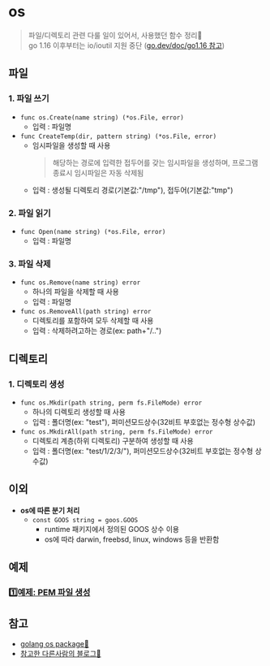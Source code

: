 # os 
> 파일/디렉토리 관련 다룰 일이 있어서, 사용했던 함수 정리📝  
> go 1.16 이후부터는 io/ioutil 지원 중단 ([go.dev/doc/go1.16 참고](https://go.dev/doc/go1.16#ioutil))


## 파일
### 1. 파일 쓰기
+ `func os.Create(name string) (*os.File, error)`
   + 입력 : 파일명
+ `func CreateTemp(dir, pattern string) (*os.File, error)`
   + 임시파일을 생성할 때 사용   
     > 해당하는 경로에 입력한 접두어를 갖는 임시파일을 생성하며, 프로그램 종료시 임시파일은 자동 삭제됨
   + 입력 : 생성될 디렉토리 경로(기본값:"/tmp"), 접두어(기본값:"tmp")
   

### 2. 파일 읽기
+ `func Open(name string) (*os.File, error)`
   + 입력 : 파일명

### 3. 파일 삭제
+ `func os.Remove(name string) error`
   + 하나의 파일을 삭제할 때 사용
   + 입력 : 파일명
+ `func os.RemoveAll(path string) error`
   + 디렉토리를 포함하여 모두 삭제할 때 사용
   + 입력 : 삭제하려고하는 경로(ex: path+"/..")

## 디렉토리
### 1. 디렉토리 생성
+ `func os.Mkdir(path string, perm fs.FileMode) error`
   + 하나의 디렉토리 생성할 때 사용
   + 입력 : 폴더명(ex: "test"), 퍼미션모드상수(32비트 부호없는 정수형 상수값)
+ `func os.MkdirAll(path string, perm fs.FileMode) error`
   + 디렉토리 계층(하위 디렉토리) 구분하여 생성할 때 사용
   + 입력 : 폴더명(ex: "test/1/2/3/"), 퍼미션모드상수(32비트 부호없는 정수형 상수값)

## 이외
+ **os에 따른 분기 처리**
   + `const GOOS string = goos.GOOS`
      + runtime 패키지에서 정의된 GOOS 상수 이용
      + os에 따라 darwin, freebsd, linux, windows 등을 반환함

## 예제
### [1️⃣예제: PEM 파일 생성](https://github.com/sujiny-tech/TIL/blob/main/programming/Golang/os/file_example/1.%20pemfile_example.go)

   


## 참고
+ [golang os package🌟](https://pkg.go.dev/os#Create)
+ [참고한 다른사람의 블로그🌟](https://zerostarting.tistory.com/39)
